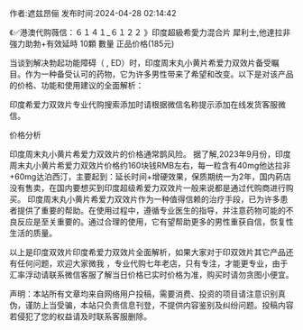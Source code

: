 <p>作者:遮兹昂俪 发布时间:2024-04-28 02:14:42</p>
<p>《✅港澳代购薇信：６１４１_６１２２ 》印度超級希愛力混合片 犀利士,他達拉非 強力助勃+有效延時 10顆 數量 正品价格(185元) </p>
									<p>当谈到解决勃起功能障碍（ , ED）时，印度周末丸小黄片希爱力双效片备受瞩目。作为一种备受认可的药物，它为许多男性带来了希望和改变。以下是对该产品的价格、功能和使用建议的全面解析：</p><p></p><p>印度希爱力双效片专业代购搜索添加时请根据微信名称提示添加在线发货客服微信。</p><p></p><p></p><p>价格分析</p><p></p><p>印度周末丸小黄片希爱力双效片的价格通常鹊风险。 据了解,2023年9月份，印度周末丸小黄片希爱力双效片价格约160块钱RMB左右，每一粒含有40mg他达拉非+60mg达泊西汀，主要起到：延长时间+增硬效果，保质期统一为2年，国内葯店没有售卖，在国内要想买到印度超级希爱力双效片一般来说都是通过代购商进行购买。 印度周末丸小黄片希爱力双效片作为一种值得信赖的治疗手段，已为许多患者提供了重要的帮助。在使用过程中，遵循专业医生的指导，并注意药物可能的不良反应是至关重要的。通过合理的使用，它有望帮助更多的男性重获自信，恢复性生活的质量。</p><p></p><p>以上是印度双效片印度希爱力双效片全面解析，如果大家对于印双效片其它产品还有任何问题，欢迎大家微我 ，专业代购七年老店，只有专注，才能更专业，由于汇率浮动请联系微信客服了解当日价格已实时价格为准，购买时请勿贪图小便宜。</p>				声明：本站所有文章均来自网络用户投稿，需要消费、投资的项目请注意识别真伪，谨防上当受骗，本站只负责信息刊登，不提供内容鉴别及纠纷问题。投稿内容若侵犯了您的权益请及时联系客服删除。				
